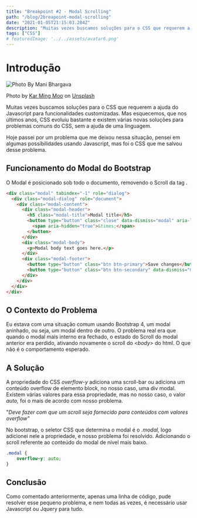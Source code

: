 ```yaml
---
title: "Breakpoint #2 - Modal Scrolling"
path: "/blog/2breapoint-modal-scrolling"
date: "2021-01-05T21:15:03.284Z"
description: "Muitas vezes buscamos soluções para o CSS que requerem a ajuda do Javascript para funcionalidades customizadas. Mas esquecemos, que nos últimos anos, CSS evoluiu bastante e existem várias novas soluções para problems comuns do CSS, sem a ajuda de uma línguagem."
tags: ["CSS"]
# featuredImage: '../../assets/avatar6.png'
---
```


# Introdução

![Photo By Mani Bhargava](https://images.unsplash.com/photo-1602491453318-dcdf64966d7d?ixid=MXwxMjA3fDB8MHxwaG90by1wYWdlfHx8fGVufDB8fHw%3D&ixlib=rb-1.2.1&auto=format&fit=crop&w=1489&q=80 "Mani Bhargava Photo")

Photo by [Kar Ming Moo](https://unsplash.com/@vrnex?utm_source=unsplash&amp;utm_medium=referral&amp;utm_content=creditCopyText) on [Unsplash](https://unsplash.com/?utm_source=unsplash&amp;utm_medium=referral&amp;utm_content=creditCopyText)

Muitas vezes buscamos soluções para o CSS que requerem a ajuda do Javascript para funcionalidades customizadas. Mas esquecemos, que nos últimos anos, CSS evoluiu bastante e existem várias novas soluções para problemas comuns do CSS, sem a ajuda de uma línguagem.

Hoje passei por um problema que me deixou nessa situação, pensei em algumas possibilidades usando Javascript, mas foi o CSS que me salvou desse problema.

## Funcionamento do Modal do Bootstrap

O Modal é posicionado sob todo o documento, removendo o Scroll da tag *<body>.*

```html
<div class="modal" tabindex="-1" role="dialog">
  <div class="modal-dialog" role="document">
    <div class="modal-content">
      <div class="modal-header">
        <h5 class="modal-title">Modal title</h5>
        <button type="button" class="close" data-dismiss="modal" aria-label="Close">
          <span aria-hidden="true">&times;</span>
        </button>
      </div>
      <div class="modal-body">
        <p>Modal body text goes here.</p>
      </div>
      <div class="modal-footer">
        <button type="button" class="btn btn-primary">Save changes</button>
        <button type="button" class="btn btn-secondary" data-dismiss="modal">Close</button>
      </div>
    </div>
  </div>
</div>
```

## O Contexto do Problema

Eu estava com uma situação comum usando Bootstrap 4, um modal aninhado, ou seja, um modal dentro de outro. O problema real era que quando o modal mais interno era fechado, o estado do Scroll do modal anterior era perdido, ativando novamente o scroll do <*body>* do html. O que não é o comportamento esperado.

## A Solução

A propriedade do CSS *overflow-y* adiciona uma scroll-bar ou adiciona um conteúdo overflow de elemento block, no nosso caso, uma div modal. Existem várias valores para essa propriedade, mas no nosso caso, o valor *auto,* foi o mais de acordo com nosso problema.

"*Deve fazer com que um scroll seja fornecido para conteúdos com valores overflow"*

No bootstrap, o seletor CSS que determina o modal é o *.modal,* logo adicionei nele a propriedade, e nosso problema foi resolvido. Adicionando o scroll referente ao conteúdo do modal de nível mais baixo.

```css
.modal {
	overflow-y: auto;
}
```

## Conclusão

Como comentado anteriormente, apenas uma linha de código, pude resolver esse pequeno problema, e nem todas as vezes, é necessário usar Javascript ou Jquery para tudo.
